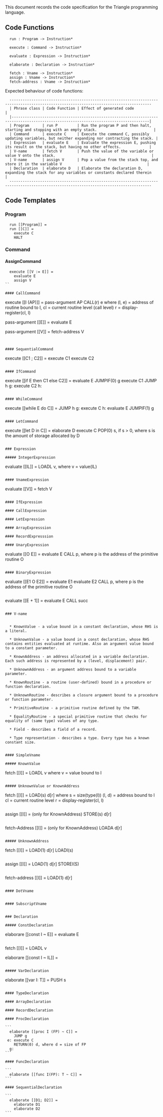 This document records the code specification for the Triangle programming language.

## Code Functions

```
  run : Program -> Instruction*

  execute : Command -> Instruction*

  evaluate : Expression -> Instruction*

  elaborate : Declaration -> Instruction*

  fetch : Vname -> Instruction*
  assign : Vname -> Instruction*
  fetch-address : Vname -> Instruction*

```

Expected behaviour of code functions:

```
  ---------------------------------------------------------------------------------------------------------------------------------------
  | Phrase class | Code Function | Effect of generated code                                                                             |
  |-------------------------------------------------------------------------------------------------------------------------------------|
  | Program      | run P         | Run the program P and then halt, starting and stopping with an empty stack.                          |
  | Command      | execute C     | Execute the command C, possibly updating variables, but neither expanding nor contracting the stack. |
  | Expression   | evaluate E    | Evaluate the expression E, pushing its result on the stack, but having no other effects.             |
  | V-name       | fetch V       | Push the value of the variable or value V onto the stack.                                            |
  | V-name       | assign V      | Pop a value from the stack top, and store it in the variable V                                       |
  | Declaration  | elaborate D   | Elaborate the declaration D, expanding the stack for any variables or constants declared therein     |
  ---------------------------------------------------------------------------------------------------------------------------------------

```

## Code Templates

### Program

```
  run [[Program]] =
  run [[C]] = 
    execute C
    HALT
```

### Command

#### AssignCommand

```
  execute [[V := E]] =
    evaluate E
    assign V
``

#### CallCommand

```
  execute [[I (AP)]] = 
    pass-argument AP
    CALL(r) e where (l, e) = address of routine bound to I,
                    cl = current routine level (call level)
                    r = display-register(cl, l)

  pass-argument [[E]] = 
    evaluate E

  pass-argument [[V]] = 
    fetch-address V

```


#### SequentialCommand

```
  execute [[C1 ; C2]] = 
    execute C1
    execute C2

```

#### IfCommand

```
  execute [[if E then C1 else C2]] =
    evaluate E
    JUMPIF(0) g
    execute C1
    JUMP h
 g: execute C2
 h:  
    
```

#### WhileCommand

```
  execute [[while E do C]] = 
    JUMP h
 g: execute C
 h: evaluate E
    JUMPIF(1) g
```

#### LetCommand

```
  execute [[let D in C]] =
    elaborate D
    execute C
    POP(0) s, if s > 0, where s is the amount of storage allocated by D

```

### Expression

##### IntegerExpression

```
  evaluate [[IL]] = 
    LOADL v, where v = value(IL)

```

#### VnameExpression

```
  evaluate [[V]] = 
    fetch V
```

#### IfExpression

#### CallExpression

#### LetExpression

#### ArrayExpresssion

#### RecordExpresssion

#### UnaryExpression

```
  evaluate [[O E]] = 
    evaluate E
    CALL p, where p is the address of the primitive routine O
```

#### BinaryExpression

```
  evaluate [[E1 O E2]] = 
    evaluate E1
    evaluate E2
    CALL p, where p is the address of the primitive routine O
```

```
  evaluate [[E + 1]] = 
    evaluate E
    CALL succ
```

### V-name


  * KnownValue - a value bound in a constant declaration, whose RHS is a literal.

  * UnknownValue - a value bound in a const declaration, whose RHS contains entities evaluated at runtime. Also an argument value bound to a constant parameter.

  * KnownAddress - an address allocated in a variable declaration. Each such address is represented by a (level, displacement) pair.

  * UnknownAddress - an argument address bound to a variable parameter.

  * KnownRoutine - a routine (user-defined) bound in a procedure or function declaration.

  * UnknownRoutine - describes a closure argument bound to a procedure or function parameter.

  * PrimitiveRoutine - a primitive routine defined by the TAM.

  * EqualityRoutine - a special primitive routine that checks for equality of (same type) values of any type.
  
  * Field - describes a field of a record.

  * Type representation - describes a type. Every type has a known constant size.


#### SimpleVname

##### KnownValue

```
  fetch [[I]] =
    LOADL v where v = value bound to I
```

##### UnknownValue or KnownAddress

```
  fetch [[I]] =
    LOAD(s) d[r] where s = size(type(I))
                      (l, d) = address bound to I
                      cl = current routine level
                      r = display-register(cl, l)
```

```
  assign [[I]] = (only for KnownAddress)
    STORE(s) d[r]
```

```
  fetch-Address [[I]] = (only for KnownAddress)
    LOADA d[r]
```

##### UnknownAddress

```
  fetch [[I]] =
    LOAD(1) d[r]
    LOADI(s) 
```

```
  assign [[I]] = 
    LOAD(1) d[r]
    STOREI(S) 
```

```
  fetch-address [[I]] =
    LOAD(1) d[r]
```

#### DotVname


#### SubscriptVname


### Declaration

##### ConstDeclaration

```
  elaborare [[const I ~ E]] = 
    evaluate E
```

```
  fetch [[I]] = 
    LOADL v

  elaborare [[const I ~ IL]] =
    
```

##### VarDeclaration

````
  elaborate [[var I: T]] =
    PUSH s
````

#### TypeDeclaration

#### ArrayDeclaration

#### RecordDeclaration

#### ProcDeclaration

```
  elaborate [[proc I (FP) ~ C]] =
    JUMP g
 e: execute C
    RETURN(0) d, where d = size of FP
  g:  
```

#### FuncDeclaration

```
  elaborate [[func I(FP): T ~ C]] =
```

#### SequentialDeclaration

```
  elaborate [[D1; D2]] = 
    elaborate D1
    elaborate D2
```
